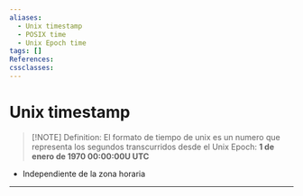 ```yaml
---
aliases:
  - Unix timestamp
  - POSIX time
  - Unix Epoch time
tags: []
References: 
cssclasses:
---
```

# Unix timestamp

> [!NOTE] Definition: 
> El formato de tiempo de unix es un numero que representa los segundos transcurridos desde el Unix Epoch: **1 de enero de 1970 00:00:00U UTC** 

+ Independiente de la zona horaria


***
